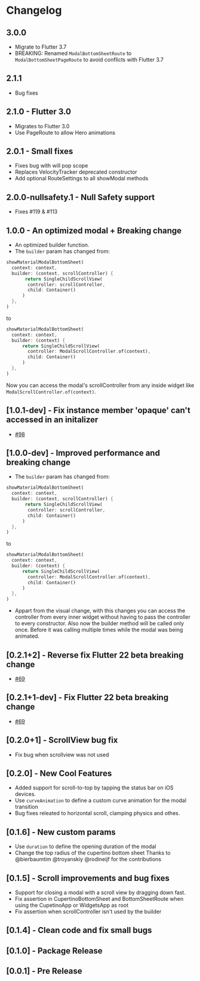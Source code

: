 # Changelog

## 3.0.0

+ Migrate to Flutter 3.7
+ BREAKING: Renamed `ModalBottomSheetRoute` to `ModalBottomSheetPageRoute` to avoid conflicts with Flutter 3.7

## 2.1.1

+ Bug fixes

## 2.1.0 - Flutter 3.0

+ Migrates to Flutter 3.0
+ Use PageRoute to allow Hero animations

## 2.0.1 - Small fixes

+ Fixes bug with will pop scope
+ Replaces VelocityTracker deprecated constructor
+ Add optional RouteSettings to all showModal methods

## 2.0.0-nullsafety.1 - Null Safety support

+ Fixes #119 & #113

## 1.0.0 - An optimized modal + Breaking change

+ An optimized builder function.
+ The `builder` param has changed from:

```dart
showMaterialModalBottomSheet(
  context: context,
  builder: (context, scrollController) {
       return SingleChildScrollView(
        controller: scrollController,
        child: Container()
      )
  },
)
```

to

```dart
showMaterialModalBottomSheet(
  context: context,
  builder: (context) {
      return SingleChildScrollView(
        controller: ModalScrollController.of(context),
        child: Container()
      )
  },
)
```

Now you can access the modal's scrollController from any inside widget like `ModalScrollController.of(context)`.

## [1.0.1-dev] - Fix instance member 'opaque' can't accessed in an initalizer

+ [#98](https://github.com/jamesblasco/modal_bottom_sheet/issues/98)

## [1.0.0-dev] - Improved performance and breaking change

+ The `builder` param has changed from:

```dart
showMaterialModalBottomSheet(
  context: context,
  builder: (context, scrollController) {
       return SingleChildScrollView(
        controller: scrollController,
        child: Container()
      )
  },
)
```

to

```dart
showMaterialModalBottomSheet(
  context: context,
  builder: (context) {
      return SingleChildScrollView(
        controller: ModalScrollController.of(context),
        child: Container()
      )
  },
)
```

+ Appart from the visual change, with this changes you can access the controller from every inner widget without having to pass the controller to every constructor. Also now the builder method will be called only once. Before it was calling multiple times while the modal was being animated.

## [0.2.1+2] - Reverse fix Flutter 22 beta breaking change

+ [#69](https://github.com/jamesblasco/modal_bottom_sheet/issues/69)

## [0.2.1+1-dev] - Fix Flutter 22 beta breaking change

+ [#69](https://github.com/jamesblasco/modal_bottom_sheet/issues/69)

## [0.2.0+1] - ScrollView bug fix

+ Fix bug when scrollview was not used

## [0.2.0] - New Cool Features

+ Added support for scroll-to-top by tapping the status bar on iOS devices.
+ Use `curveAnimation` to define a custom curve animation for the modal transition
+ Bug fixes releated to horizontal scroll, clamping physics and othes.

## [0.1.6] - New custom params

+ Use `duration` to define the opening duration of the modal
+ Change the top radius of the cupertino bottom sheet
Thanks to @bierbaumtim @troyanskiy @rodineijf for the contributions

## [0.1.5] - Scroll improvements and bug fixes

+ Support for closing a modal with a scroll view by dragging down fast.
+ Fix assertion in CupertinoBottomSheet and BottomSheetRoute when using the CupetinoApp or WidgetsApp as root
+ Fix assertion when scrollController isn't used by the builder

## [0.1.4] - Clean code and fix small bugs

## [0.1.0] - Package Release


## [0.0.1] - Pre Release
